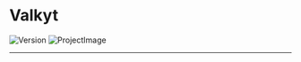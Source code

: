 # Valkyt

![Version](https://img.shields.io/badge/version-0.0.3-green.svg?cacheSeconds=2592000)
![ProjectImage](https://github.com/ryyos/ryyos/blob/main/images/erine/erine1.jpg?raw=true)

---

